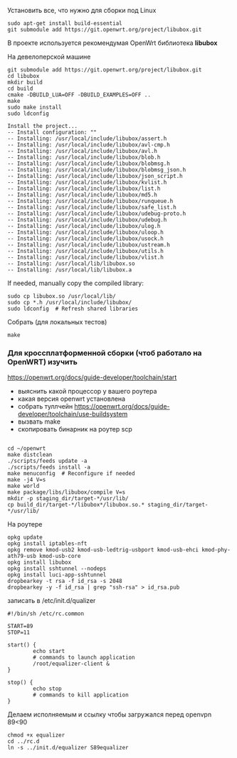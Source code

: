 Установить все, что нужно для сборки под Linux
```
sudo apt-get install build-essential
git submodule add https://git.openwrt.org/project/libubox.git
```

В проекте используется рекомендумая OpenWrt библиотека **libubox**

На девелоперской машине
```
git submodule add https://git.openwrt.org/project/libubox.git
cd libubox
mkdir build
cd build
cmake -DBUILD_LUA=OFF -DBUILD_EXAMPLES=OFF ..
make
sudo make install
sudo ldconfig

Install the project...
-- Install configuration: ""
-- Installing: /usr/local/include/libubox/assert.h
-- Installing: /usr/local/include/libubox/avl-cmp.h
-- Installing: /usr/local/include/libubox/avl.h
-- Installing: /usr/local/include/libubox/blob.h
-- Installing: /usr/local/include/libubox/blobmsg.h
-- Installing: /usr/local/include/libubox/blobmsg_json.h
-- Installing: /usr/local/include/libubox/json_script.h
-- Installing: /usr/local/include/libubox/kvlist.h
-- Installing: /usr/local/include/libubox/list.h
-- Installing: /usr/local/include/libubox/md5.h
-- Installing: /usr/local/include/libubox/runqueue.h
-- Installing: /usr/local/include/libubox/safe_list.h
-- Installing: /usr/local/include/libubox/udebug-proto.h
-- Installing: /usr/local/include/libubox/udebug.h
-- Installing: /usr/local/include/libubox/ulog.h
-- Installing: /usr/local/include/libubox/uloop.h
-- Installing: /usr/local/include/libubox/usock.h
-- Installing: /usr/local/include/libubox/ustream.h
-- Installing: /usr/local/include/libubox/utils.h
-- Installing: /usr/local/include/libubox/vlist.h
-- Installing: /usr/local/lib/libubox.so
-- Installing: /usr/local/lib/libubox.a

```


If needed, manually copy the compiled library:
```
sudo cp libubox.so /usr/local/lib/
sudo cp *.h /usr/local/include/libubox/
sudo ldconfig  # Refresh shared libraries
```

Собрать (для локальных тестов)
```
make
```

### Для кроссплатформенной сборки (чтоб работало на OpenWRT) изучить
https://openwrt.org/docs/guide-developer/toolchain/start
- выяснить какой процессор у вашего роутера
- какая версия openwrt установлена
- собрать туллчейн https://openwrt.org/docs/guide-developer/toolchain/use-buildsystem
- вызвать make
- скопировать бинарник на роутер scp

```

cd ~/openwrt
make distclean
./scripts/feeds update -a
./scripts/feeds install -a
make menuconfig  # Reconfigure if needed
make -j4 V=s
make world
make package/libs/libubox/compile V=s
mkdir -p staging_dir/target-*/usr/lib/
cp build_dir/target-*/libubox*/libubox.so.* staging_dir/target-*/usr/lib/

```


На роутере
```
opkg update
opkg install iptables-nft
opkg remove kmod-usb2 kmod-usb-ledtrig-usbport kmod-usb-ehci kmod-phy-ath79-usb kmod-usb-core
opkg install libubox
opkg install sshtunnel --nodeps
opkg install luci-app-sshtunnel
dropbearkey -t rsa -f id_rsa -s 2048
dropbearkey -y -f id_rsa | grep "ssh-rsa" > id_rsa.pub
```

записать в /etc/init.d/qualizer 
```
#!/bin/sh /etc/rc.common

START=89
STOP=11

start() {        
        echo start
        # commands to launch application
        /root/equalizer-client &
}                 

stop() {          
        echo stop
        # commands to kill application 
}

```

Делаем исполняемым и ссылку чтобы загружался перед openvpn 89<90
```
chmod +x equalizer
cd ../rc.d
ln -s ../init.d/equalizer S89equalizer

```
